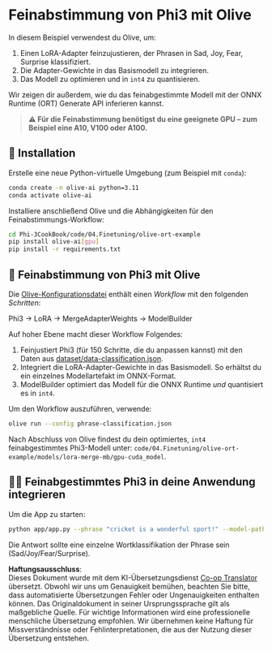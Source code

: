 <!--
CO_OP_TRANSLATOR_METADATA:
{
  "original_hash": "4164123a700fecd535d850f09506d72a",
  "translation_date": "2025-07-16T16:23:43+00:00",
  "source_file": "code/04.Finetuning/olive-ort-example/README.md",
  "language_code": "de"
}
-->
# Feinabstimmung von Phi3 mit Olive

In diesem Beispiel verwendest du Olive, um:

1. Einen LoRA-Adapter feinzujustieren, der Phrasen in Sad, Joy, Fear, Surprise klassifiziert.
1. Die Adapter-Gewichte in das Basismodell zu integrieren.
1. Das Modell zu optimieren und in `int4` zu quantisieren.

Wir zeigen dir außerdem, wie du das feinabgestimmte Modell mit der ONNX Runtime (ORT) Generate API inferieren kannst.

> **⚠️ Für die Feinabstimmung benötigst du eine geeignete GPU – zum Beispiel eine A10, V100 oder A100.**

## 💾 Installation

Erstelle eine neue Python-virtuelle Umgebung (zum Beispiel mit `conda`):

```bash
conda create -n olive-ai python=3.11
conda activate olive-ai
```

Installiere anschließend Olive und die Abhängigkeiten für den Feinabstimmungs-Workflow:

```bash
cd Phi-3CookBook/code/04.Finetuning/olive-ort-example
pip install olive-ai[gpu]
pip install -r requirements.txt
```

## 🧪 Feinabstimmung von Phi3 mit Olive
Die [Olive-Konfigurationsdatei](../../../../../code/04.Finetuning/olive-ort-example/phrase-classification.json) enthält einen *Workflow* mit den folgenden *Schritten*:

Phi3 -> LoRA -> MergeAdapterWeights -> ModelBuilder

Auf hoher Ebene macht dieser Workflow Folgendes:

1. Feinjustiert Phi3 (für 150 Schritte, die du anpassen kannst) mit den Daten aus [dataset/data-classification.json](../../../../../code/04.Finetuning/olive-ort-example/dataset/dataset-classification.json).
1. Integriert die LoRA-Adapter-Gewichte in das Basismodell. So erhältst du ein einzelnes Modellartefakt im ONNX-Format.
1. ModelBuilder optimiert das Modell für die ONNX Runtime *und* quantisiert es in `int4`.

Um den Workflow auszuführen, verwende:

```bash
olive run --config phrase-classification.json
```

Nach Abschluss von Olive findest du dein optimiertes, `int4` feinabgestimmtes Phi3-Modell unter: `code/04.Finetuning/olive-ort-example/models/lora-merge-mb/gpu-cuda_model`.

## 🧑‍💻 Feinabgestimmtes Phi3 in deine Anwendung integrieren

Um die App zu starten:

```bash
python app/app.py --phrase "cricket is a wonderful sport!" --model-path models/lora-merge-mb/gpu-cuda_model
```

Die Antwort sollte eine einzelne Wortklassifikation der Phrase sein (Sad/Joy/Fear/Surprise).

**Haftungsausschluss**:  
Dieses Dokument wurde mit dem KI-Übersetzungsdienst [Co-op Translator](https://github.com/Azure/co-op-translator) übersetzt. Obwohl wir uns um Genauigkeit bemühen, beachten Sie bitte, dass automatisierte Übersetzungen Fehler oder Ungenauigkeiten enthalten können. Das Originaldokument in seiner Ursprungssprache gilt als maßgebliche Quelle. Für wichtige Informationen wird eine professionelle menschliche Übersetzung empfohlen. Wir übernehmen keine Haftung für Missverständnisse oder Fehlinterpretationen, die aus der Nutzung dieser Übersetzung entstehen.